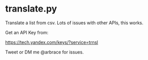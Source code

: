 # translate.py
Translate a list from csv. Lots of issues with other APIs, this works. 

Get an API Key from:

https://tech.yandex.com/keys/?service=trnsl

Tweet or DM me @arbrace for issues. 
